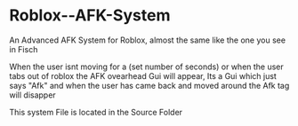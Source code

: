 # Roblox--AFK-System

An Advanced AFK System for Roblox, almost the same like the one you see in Fisch

When the user isnt moving for a (set number of seconds) or when the user tabs out of roblox the AFK ovearhead Gui will appear, Its a Gui which just says "Afk" and when the user has came back and moved around the Afk tag will disapper

  This system File is located in the Source Folder
